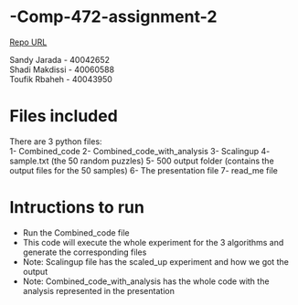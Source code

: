 # -Comp-472-assignment-2
[Repo URL](https://github.com/sandy-ja/-Comp-472-assignment-2)

Sandy Jarada - 40042652 <br>
Shadi Makdissi - 40060588 <br>
Toufik Rbaheh - 40043950


# Files included

There are 3 python files:  <br>
1- Combined_code
2- Combined_code_with_analysis
3- Scalingup
4- sample.txt (the 50 random puzzles)
5- 500 output folder (contains the output files for the 50 samples)
6- The presentation file
7- read_me file


# Intructions to run 
- Run the Combined_code file 
- This code will execute the whole experiment for the 3 algorithms and generate the corresponding files
- Note: Scalingup file has the scaled_up experiment and how we got the output
- Note: Combined_code_with_analysis has the whole code with the analysis represented in the presentation
